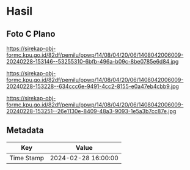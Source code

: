 # Hasil

## Foto C Plano

https://sirekap-obj-formc.kpu.go.id/82df/pemilu/ppwp/14/08/04/20/06/1408042006009-20240228-153146--53255310-6bfb-496a-b09c-8be0785e6d84.jpg

https://sirekap-obj-formc.kpu.go.id/82df/pemilu/ppwp/14/08/04/20/06/1408042006009-20240228-153228--634ccc6e-9491-4cc2-8155-e0a47eb4cbb9.jpg

https://sirekap-obj-formc.kpu.go.id/82df/pemilu/ppwp/14/08/04/20/06/1408042006009-20240228-153251--26e1130e-8409-48a3-9093-1e5a3b7cc87e.jpg


## Metadata

| Key        | Value               |
| ---------- | ------------------- |
| Time Stamp | 2024-02-28 16:00:00 |



